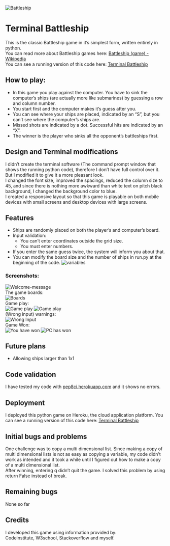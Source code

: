 ![Battleship](https://mwresearch.github.io/t_battleship/doc/battleship-teaser.png)  
# Terminal Battleship

This is the classic Battleship game in it’s simplest form, written entirely in python.  
You can read more about Battleship games here: [Battleship (game) - Wikipedia](https://en.wikipedia.org/wiki/Battleship_(game))  
You can see a running version of this code here: [Terminal Battleship](https://terminal-battleship-97f847223817.herokuapp.com/)

## How to play:
- In this game you play against the computer. You have to sink the computer’s ships (are actually more like submarines) by guessing a row and column number.  
- You start first and the computer makes it’s guess after you.  
- You can see where your ships are placed, indicated by an “S”, but you can’t see where the computer’s ships are.  
- Missed shots are indicated by a dot. Successful hits are indicated by an “X”.  
- The winner is the player who sinks all the opponent’s battleships first.  

## Design and Terminal modifications
I didn’t create the terminal software (The command prompt window that shows the running python code), therefore I don’t have full control over it. But I modified it to give it a more pleasant look.  
I changed the font size, improved the spacings, reduced the column size to 45, and since there is nothing more awkward than white text on pitch black background, I changed the background color to blue.  
I created a responsive layout so that this game is playable on both mobile devices with small screens and desktop devices with large screens.  

## Features
- Ships are randomly placed on both the player’s and computer’s board.
- Input validation:
  - You can’t enter coordinates outside the grid size.
  - You must enter numbers.  
- If you enter the same guess twice, the system will inform you about that.
- You can modify the board size and the number of ships in run.py at the beginning of the code.
![variables](https://mwresearch.github.io/t_battleship/doc/initial-vars.png)  

### Screenshots:
![Welcome-message](https://mwresearch.github.io/t_battleship/doc/welcome-message.png)  
The game boards:  
![Boards](https://mwresearch.github.io/t_battleship/doc/boards.png)  
Game play:  
![Game play](https://mwresearch.github.io/t_battleship/doc/game-play.png)
![Game play](https://mwresearch.github.io/t_battleship/doc/game-play2.png)  
(Wrong input) warnings:  
![Wrong Input](https://mwresearch.github.io/t_battleship/doc/wrong-input.png)  
Game Won:  
![You have won](https://mwresearch.github.io/t_battleship/doc/you-win.png)
![PC has won](https://mwresearch.github.io/t_battleship/doc/computer-wins.png)

## Future plans
- Allowing ships larger than 1x1


## Code validation
I have tested my code with [pep8ci.herokuapp.com](https://pep8ci.herokuapp.com) and it shows no errors.

## Deployment
I deployed this python game on Heroku, the cloud application platform. 
You can see a running version of this code here: [Terminal Battleship](https://terminal-battleship-97f847223817.herokuapp.com/)

## Initial bugs and problems
One challenge was to copy a multi dimensional list.  Since making a copy of multi dimensional lists is not as easy as copying a variable, my code didn’t work as intended and it took a while until I figured out how to make a copy of a multi dimensional list.  
After winning, entering q didn’t quit the game. I solved this problem by using return False instead of break.

## Remaining bugs
None so far

## Credits
I developed this game using information provided by:  
Codeinstitute, W3school, Stackoverflow and myself.
